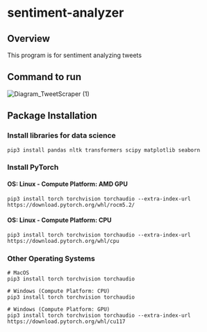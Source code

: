 # sentiment-analyzer

## Overview
This program is for sentiment analyzing tweets

## Command to run
![Diagram_TweetScraper (1)](https://github.com/hellokev/sentiment-analyzer/assets/31089160/5f8188ba-c55e-40b6-a903-ed16be6ff1e3)

## Package Installation
### Install libraries for data science
```
pip3 install pandas nltk transformers scipy matplotlib seaborn
```
### Install PyTorch
#### OS: Linux - Compute Platform: AMD GPU
```
pip3 install torch torchvision torchaudio --extra-index-url https://download.pytorch.org/whl/rocm5.2/
```
#### OS: Linux - Compute Platform: CPU
```
pip3 install torch torchvision torchaudio --extra-index-url https://download.pytorch.org/whl/cpu
```
### Other Operating Systems
```
# MacOS
pip3 install torch torchvision torchaudio

# Windows (Compute Platform: CPU)
pip3 install torch torchvision torchaudio

# Windows (Compute Platform: GPU)
pip3 install torch torchvision torchaudio --extra-index-url https://download.pytorch.org/whl/cu117
```
